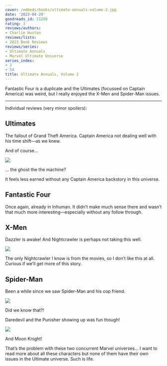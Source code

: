 ```yaml
---
cover: /embeds/books/ultimate-annuals-volume-2.jpg
date: '2023-04-29'
goodreads_id: 21280
rating: 3
reviews/authors:
- Charlie Huston
reviews/lists:
- 2023 Book Reviews
reviews/series:
- Ultimate Annuals
- Marvel Ultimate Universe
series_index:
- 2
- 54
title: Ultimate Annuals, Volume 2
---
```

Fantastic Four is a duplicate and the Ultimates (focussed on Captain America) was weird, but I really enjoyed the X-Men and Spider-Man issues. 

<!--more-->

---

Individual reviews (very minor spoilers):

## Ultimates

The fallout of Grand Theft America. Captain America not dealing well with his time shift—as we knew. 

And of course…

![](/embeds/books/attachments/ultimate-annuals-2-textbundle-3b639d.png)

… the ghost the the machine?

It feels less earned without any Captain America backstory in this universe. 

## Fantastic Four 
Once again, already in Inhuman. It didn’t make much sense there and wasn’t that much more interesting—especially without any follow through. 

## X-Men
Dazzler is awake! And Nightcrawler is perhaps not taking this well. 

![](/embeds/books/attachments/ultimate-annuals-2-textbundle-2db51f.png)

The only Nightcrawler I know is from the movies, so I don’t like this at all. Curious if we’ll get more of this story. 

## Spider-Man
Been a while since we saw Spider-Man and his cop friend. 

![](/embeds/books/attachments/ultimate-annuals-2-textbundle-f48b09.png)

Did we know that?!

Daredevil and the Punisher showing up was fun though!

![](/embeds/books/attachments/ultimate-annuals-2-textbundle-86ed5e.png)

And Moon Knight!

That’s the problem with these two concurrent Marvel universes… I want to read more about all these characters but none of them have their own issues in the Ultimate universe. Such is life. 


